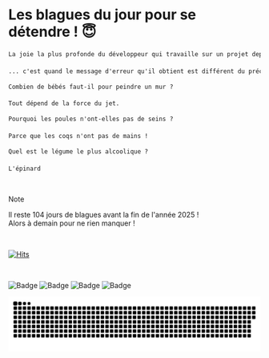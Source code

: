
<h1>Les blagues du jour pour se détendre ! 😇</h1>

```diff
La joie la plus profonde du développeur qui travaille sur un projet depuis plusieurs heures...

... c'est quand le message d'erreur qu'il obtient est différent du précédent.
```

```diff
Combien de bébés faut-il pour peindre un mur ?

Tout dépend de la force du jet.
```

```diff
Pourquoi les poules n'ont-elles pas de seins ?

Parce que les coqs n'ont pas de mains !
```

```diff
Quel est le légume le plus alcoolique ?

L'épinard
```

<br/>

> [!NOTE]
> Il reste 104 jours de blagues avant la fin de l'année 2025 ! <br/>
> Alors à demain pour ne rien manquer !

<br/>


[![Hits](https://hits.seeyoufarm.com/api/count/incr/badge.svg?url=https%3A%2F%2Fgithub.com%2FClems02%2Fhit-counter&count_bg=%23003E80&title_bg=%235C9FE1&icon=powershell.svg&icon_color=%23FFFFFF&title=Visite&edge_flat=false)](https://hits.seeyoufarm.com)


<br/>


![Badge](https://img.shields.io/badge/Last%20updated%20on-white?style=for-the-badge&logo=clockify)   ![Badge](https://img.shields.io/badge/19/09-white?style=for-the-badge) ![Badge](https://img.shields.io/badge/at-white?style=for-the-badge) ![Badge](https://img.shields.io/badge/03:11-white?style=for-the-badge)


<p align="center">
 <img width="1000" src="assets/github-snake.svg" alt="snake"/>
</p>
